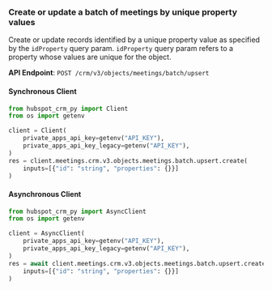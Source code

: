 
### Create or update a batch of meetings by unique property values <a name="create"></a>

Create or update records identified by a unique property value as specified by the `idProperty` query param. `idProperty` query param refers to a property whose values are unique for the object.

**API Endpoint**: `POST /crm/v3/objects/meetings/batch/upsert`

#### Synchronous Client

```python
from hubspot_crm_py import Client
from os import getenv

client = Client(
    private_apps_api_key=getenv("API_KEY"),
    private_apps_api_key_legacy=getenv("API_KEY"),
)
res = client.meetings.crm.v3.objects.meetings.batch.upsert.create(
    inputs=[{"id": "string", "properties": {}}]
)
```

#### Asynchronous Client

```python
from hubspot_crm_py import AsyncClient
from os import getenv

client = AsyncClient(
    private_apps_api_key=getenv("API_KEY"),
    private_apps_api_key_legacy=getenv("API_KEY"),
)
res = await client.meetings.crm.v3.objects.meetings.batch.upsert.create(
    inputs=[{"id": "string", "properties": {}}]
)
```

